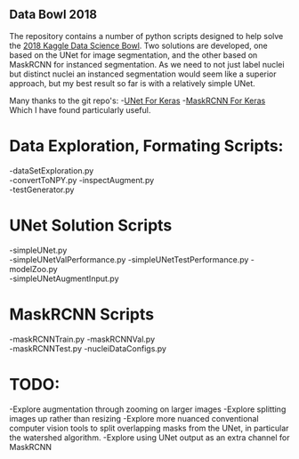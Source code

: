 ## Data Bowl 2018
The repository contains a number of python scripts designed to help solve the [2018 Kaggle Data Science Bowl](https://www.kaggle.com/c/data-science-bowl-2018). Two solutions are developed, one based on the UNet for image segmentation, and the other based on MaskRCNN for instanced segmentation. As we need to not just label nuclei but distinct nuclei an instanced segmentation would seem like a superior approach, but my best result so far is with a relatively simple UNet.

Many thanks to the git repo's:
-[UNet For Keras](https://github.com/zizhaozhang/unet-tensorflow-keras)
-[MaskRCNN For Keras](https://github.com/matterport/Mask_RCNN)
Which I have found particularly useful.

# Data Exploration, Formating Scripts:
-dataSetExploration.py								   					
-convertToNPY.py
-inspectAugment.py 	    
-testGenerator.py

# UNet Solution Scripts
-simpleUNet.py   
-simpleUNetValPerformance.py
-simpleUNetTestPerformance.py
-modelZoo.py	      	   
-simpleUNetAugmentInput.py 

# MaskRCNN Scripts
-maskRCNNTrain.py
-maskRCNNVal.py	  
-maskRCNNTest.py
-nucleiDataConfigs.py

# TODO:
-Explore augmentation through zooming on larger images
-Explore splitting images up rather than resizing
-Explore more nuanced conventional computer vision tools to split overlapping masks from the UNet, in particular the watershed algorithm.
-Explore using UNet output as an extra channel for MaskRCNN

